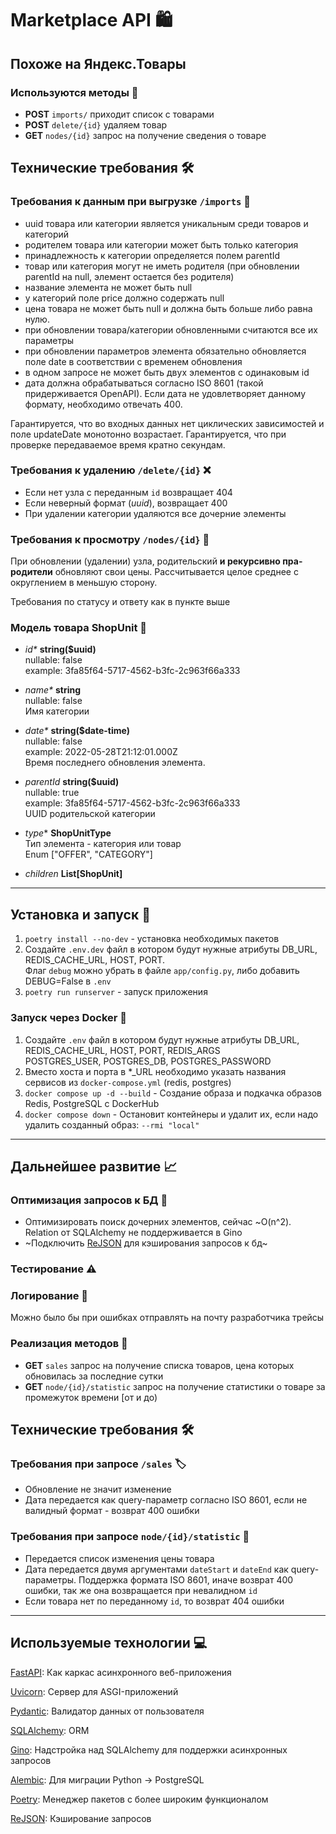 # Marketplace API 🛍️

## Похоже на Яндекс.Товары

### Используются методы 🔧

* **POST** `imports/` приходит список с товарами 
* **POST** `delete/{id}` удаляем товар
* **GET** `nodes/{id}` запрос на получение сведения о товаре

## Технические требования 🛠️

### Требования к данным при выгрузке `/imports` 🔺

* uuid товара или категории является уникальным среди товаров и категорий
* родителем товара или категории может быть только категория
* принадлежность к категории определяется полем parentId
* товар или категория могут не иметь родителя (при обновлении parentId на null, элемент остается без родителя)
* название элемента не может быть null
* у категорий поле price должно содержать null
* цена товара не может быть null и должна быть больше либо равна нулю.
* при обновлении товара/категории обновленными считаются все их параметры
* при обновлении параметров элемента обязательно обновляется поле date в соответствии с временем обновления
* в одном запросе не может быть двух элементов с одинаковым id
* дата должна обрабатываться согласно ISO 8601 (такой придерживается OpenAPI). Если дата не удовлетворяет данному формату, необходимо отвечать 400.

Гарантируется, что во входных данных нет циклических зависимостей и поле updateDate монотонно возрастает. Гарантируется, что при проверке передаваемое время кратно секундам.

### Требования к удалению `/delete/{id}` ❌

* Если нет узла с переданным `id` возвращает 404
* Если неверный формат (*uuid*), возвращает 400
* При удалении категории удаляются все дочерние элементы

### Требования к просмотру `/nodes/{id}` 👀

При обновлении (удалении) узла, родительский **и рекурсивно пра-родители** обновляют свои цены. Рассчитывается целое среднее с округлением в меньшую сторону.

Требования по статусу и ответу как в пункте выше

### Модель товара ShopUnit 🛒
* _id*_	**string($uuid)** <br>
  nullable: false <br>
  example: 3fa85f64-5717-4562-b3fc-2c963f66a333

* _name*_	**string** <br>
nullable: false <br>
Имя категории

* _date*_	**string($date-time)** <br>
nullable: false <br>
example: 2022-05-28T21:12:01.000Z <br>
Время последнего обновления элемента.

* _parentId_	**string($uuid)** <br>
nullable: true <br>
example: 3fa85f64-5717-4562-b3fc-2c963f66a333 <br>
UUID родительской категории

* *type**	**ShopUnitType** <br>
Тип элемента - категория или товар <br>
Enum ["OFFER", "CATEGORY"]

* *children* **List[ShopUnit]**

---

## Установка и запуск 🎯

1. `poetry install --no-dev` - установка необходимых пакетов
2. Создайте `.env.dev` файл в котором будут нужные атрибуты DB_URL, REDIS_CACHE_URL, HOST, PORT. <br>
    Флаг `debug` можно убрать в файле `app/config.py`, либо добавить DEBUG=False в `.env`
3. `poetry run runserver` - запуск приложения

### Запуск через Docker 🐳

1. Создайте `.env` файл в котором будут нужные атрибуты DB_URL, REDIS_CACHE_URL, HOST, PORT, REDIS_ARGS <br>
    POSTGRES_USER, POSTGRES_DB, POSTGRES_PASSWORD
2. Вместо хоста и порта в *_URL необходимо указать названия сервисов из `docker-compose.yml` (redis, postgres)
3. `docker compose up -d --build` - Создание образа и подкачка образов Redis, PostgreSQL с DockerHub
4. `docker compose down` - Остановит контейнеры и удалит их, если надо удалить созданный образ: `--rmi "local"`

---

## Дальнейшее развитие 📈

### Оптимизация запросов к БД 💽

* Оптимизировать поиск дочерних элементов, сейчас ~O(n^2). Relation от SQLAlchemy не поддерживается в Gino
* ~Подключить [ReJSON](https://redis.io/docs/stack/json/) для кэширования запросов к бд~

### Тестирование ⚠️

### Логирование 💬
Можно было бы при ошибках отправлять на почту разработчика трейсы

### Реализация методов 🔧

* **GET** `sales` запрос на получение списка товаров, цена которых обновилась за последние сутки
* **GET** `node/{id}/statistic` запрос на получение статистики о товаре за промежуток времени [от и до)

## Технические требования 🛠️

### Требования при запросе `/sales` 🏷️

* Обновление не значит изменение
* Дата передается как query-параметр согласно ISO 8601, если не валидный формат - возврат 400 ошибки

### Требования при запросе `node/{id}/statistic` 📝

* Передается список изменения цены товара
* Дата передается двумя аргументами `dateStart` и `dateEnd` как query-параметры. Поддержка формата ISO 8601,
иначе возврат 400 ошибки, так же она возвращается при невалидном `id`
* Если товара нет по переданному `id`, то возврат 404 ошибки

---

## Используемые технологии 💻

[FastAPI](https://fastapi.tiangolo.com/): Как каркас асинхронного веб-приложения

[Uvicorn](https://www.uvicorn.org/): Сервер для ASGI-приложений

[Pydantic](https://pydantic-docs.helpmanual.io/): Валидатор данных от пользователя

[SQLAlchemy](https://www.sqlalchemy.org/): ORM

[Gino](https://python-gino.org/): Надстройка над SQLAlchemy для поддержки асинхронных запросов

[Alembic](https://alembic.sqlalchemy.org/en/latest/): Для миграции Python -> PostgreSQL

[Poetry](https://python-poetry.org/): Менеджер пакетов с более широким функционалом

[ReJSON](https://redis.io/docs/stack/json/): Кэширование запросов
